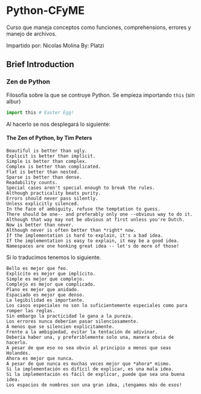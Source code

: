 # Python-CFyME

Curso que maneja conceptos como funciones, comprehensions, errores y manejo de archivos.

Impartido por: Nicolas Molina
By: Platzi

## Brief Introduction

### Zen de Python

Filosofía sobre la que se contruye Python. Se empieza importando `this` (sin albur)

```python
import this # Easter Egg!
```

Al hacerlo se nos desplegará lo siguiente:

#### The Zen of Python, by Tim Peters

```text
Beautiful is better than ugly.
Explicit is better than implicit.
Simple is better than complex.
Complex is better than complicated.
Flat is better than nested.
Sparse is better than dense.
Readability counts.
Special cases aren't special enough to break the rules.
Although practicality beats purity.
Errors should never pass silently.
Unless explicitly silenced.
In the face of ambiguity, refuse the temptation to guess.
There should be one-- and preferably only one --obvious way to do it.
Although that way may not be obvious at first unless you're Dutch.
Now is better than never.
Although never is often better than *right* now.
If the implementation is hard to explain, it's a bad idea.
If the implementation is easy to explain, it may be a good idea.
Namespaces are one honking great idea -- let's do more of those!
```

Si lo traducimos tenemos lo siguiente.

```text
Bello es mejor que feo.
Explícito es mejor que implícito.
Simple es mejor que complejo.
Complejo es mejor que complicado.
Plano es mejor que anidado.
Espaciado es mejor que denso.
La legibilidad es importante.
Los casos especiales no son lo suficientemente especiales como para romper las reglas.
Sin embargo la practicidad le gana a la pureza.
Los errores nunca deberían pasar silenciosamente.
A menos que se silencien explícitamente.
Frente a la ambigüedad, evitar la tentación de adivinar.
Debería haber una, y preferiblemente solo una, manera obvia de hacerlo.
A pesar de que eso no sea obvio al principio a menos que seas Holandés.
Ahora es mejor que nunca.
A pesar de que nunca es muchas veces mejor que *ahora* mismo.
Si la implementación es difícil de explicar, es una mala idea.
Si la implementación es fácil de explicar, puede que sea una buena idea.
Los espacios de nombres son una gran idea, ¡tengamos más de esos!
```

